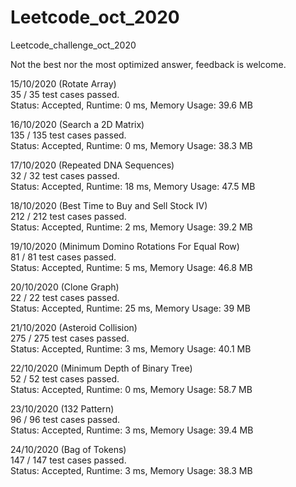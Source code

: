 # Leetcode_oct_2020
Leetcode_challenge_oct_2020

Not the best nor the most optimized answer, feedback is welcome.


15/10/2020 (Rotate Array) \
35 / 35 test cases passed.\
Status: Accepted, Runtime: 0 ms, Memory Usage: 39.6 MB 

16/10/2020 (Search a 2D Matrix) \
135 / 135 test cases passed.\
Status: Accepted, Runtime: 0 ms, Memory Usage: 38.3 MB

17/10/2020 (Repeated DNA Sequences) \
32 / 32 test cases passed.\
Status: Accepted, Runtime: 18 ms, Memory Usage: 47.5 MB

18/10/2020 (Best Time to Buy and Sell Stock IV) \
212 / 212 test cases passed.\
Status: Accepted, Runtime: 2 ms, Memory Usage: 39.2 MB

19/10/2020 (Minimum Domino Rotations For Equal Row) \
81 / 81 test cases passed.\
Status: Accepted, Runtime: 5 ms, Memory Usage: 46.8 MB

20/10/2020 (Clone Graph) \
22 / 22 test cases passed.\
Status: Accepted, Runtime: 25 ms, Memory Usage: 39 MB

21/10/2020 (Asteroid Collision) \
275 / 275 test cases passed.\
Status: Accepted, Runtime: 3 ms, Memory Usage: 40.1 MB

22/10/2020 (Minimum Depth of Binary Tree) \
52 / 52 test cases passed.\
Status: Accepted, Runtime: 0 ms, Memory Usage: 58.7 MB

23/10/2020 (132 Pattern) \
96 / 96 test cases passed.\
Status: Accepted, Runtime: 3 ms, Memory Usage: 39.4 MB

24/10/2020 (Bag of Tokens) \
147 / 147 test cases passed.\
Status: Accepted, Runtime: 3 ms, Memory Usage: 38.3 MB


